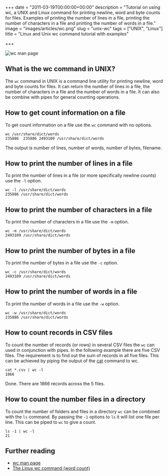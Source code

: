 +++
date = "2011-03-19T00:00:00+00:00"
description = "Tutorial on using wc, a UNIX and Linux command for printing newline, word and byte counts for files. Examples of printing the number of lines in a file, printing the number of characters in a file and printing the number of words in a file."
image = "images/articles/wc.png"
slug = "unix-wc"
tags = ["UNIX", "Linux"]
title = "Linux and Unix wc command tutorial with examples"

+++

![wc man page][3]

## What is the wc command in UNIX?

The `wc` command in UNIX is a command line utility for printing newline, word and byte counts for files. It can return the number of lines in a file, the number of characters in a file and the number of words in a file. It can also be combine with pipes for general counting operations. 

## How to get count information on a file

To get count information on a file use the `wc` command with no options.

    wc /usr/share/dict/words
    235886  235886 2493109 /usr/share/dict/words

The output is number of lines, number of words, number of bytes, filename.

## How to print the number of lines in a file

To print the number of lines in a file (or more specifically newline counts) use the `-l` option.

    wc -l /usr/share/dict/words
    235886 /usr/share/dict/words

## How to print the number of characters in a file

To print the number of characters in a file use the `-m` option.

    wc -m /usr/share/dict/words
    2493109 /usr/share/dict/words

## How to print the number of bytes in a file

To print the number of bytes in a file use the `-c` option.

    wc -c /usr/share/dict/words
    2493109 /usr/share/dict/words

## How to print the number of words in a file

To print the number of words in a file use the `-w` option.

    wc -w /usr/share/dict/words
    235886 /usr/share/dict/words

## How to count records in CSV files

To count the number of records (or rows) in several CSV files the `wc` can used in conjunction with pipes.
In the following example there are five CSV files. The requirement is to find out the sum of records in all five files. This can be achieved by piping the output of the [cat][2] command to wc.

    cat *.csv | wc -l 
    1866

Done. There are 1866 records across the 5 files.

## How to count the number files in a directory 

To count the number of folders and files in a directory `wc` can be combined with the `ls` command. By passing the `-1` options to `ls` it will list one file per line. This can be piped to `wc` to give a count. 

    ls -1 | wc -l
    21

## Further reading

* [wc man page][1]
* [The Linux wc command (word count)][2]

[1]: http://linux.die.net/man/1/wc
[2]: http://alvinalexander.com/unix/edu/examples/wc.shtml
[3]: /images/articles/wc.png

